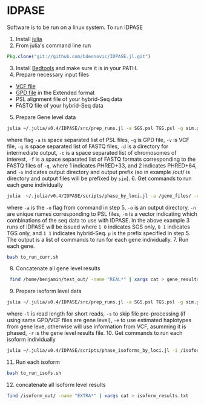 # IDPASE

Software is to be run on a linux system. To run IDPASE 

1. Install [julia](http://julialang.org/downloads/)
2. From julia's command line run 

  ```julia
  Pkg.clone("git://github.com/bdeonovic/IDPASE.jl.git")
  ```

3. Install [Bedtools](http://bedtools.readthedocs.io/en/latest/content/installation.html) and make sure it is in your PATH.
4. Prepare necessary input files
  * [VCF file](https://en.wikipedia.org/wiki/Variant_Call_Format)
  * [GPD file](https://genome.ucsc.edu/FAQ/FAQformat.html#format9) in the Extended format
  * PSL alignment file of your hybrid-Seq data
  * FASTQ file of your hybrid-Seq data
5. Prepare Gene level data

  ```bash
  julia ~/.julia/v0.4/IDPASE/src/prep_runs.jl -a SGS.psl TGS.psl -g sim.gpd -v sim.vcf -q SGS.fq TGS.fq -d /temp/ -c 1 2 3 -f 1 1 -o /gene_files/sim
  ```
  where flag ``-a`` is space separated list of PSL files, ``-g`` is GPD file, ``-v`` is VCF file, ``-q`` is space separated list of FASTQ files, ``-d`` is a directory for intermediate output, ``-c`` is a space separated list of chromosomes of interest, ``-f`` is a space separated list of FASTQ formats corresponding to the FASTQ files of ``-q``, where 1 indicates PHRED+33, and 2 indicates PHRED+64, and ``-o`` indicates output directory and output prefix (so in example /out/ is directory and output files will be prefixed by ``sim``). 
6. Get commands to run each gene individually
  ```bash
  julia  ~/.julia/v0.4/IDPASE/scripts/phase_by_loci.jl -a /gene_files/ -o /gene_out/ -n SGS TGS -m 1 0 0 1 1 1 -d /temp/ -p sim > to_run_curr.sh
  ```
  where ``-a`` is the ``-o`` flag from command in step 5, ``-o`` is an output directory, ``-n`` are unique names corresponding to PSL files, ``-m`` is a vector indicating which combinations of the seq data to use with IDPASE. In the above example 3 runs of IDPASE will be issued where ``1 0`` indicates SGS only, ``0 1`` indicates TGS only, and ``1 1`` indicates hybrid-Seq. ``p`` is the prefix specified in step 5. The output is a list of commands to run for each gene individually.
7. Run each gene.
  ```bash
  bash to_run_curr.sh
  ```
8. Concatenate all gene level results
  ```bash
   find /home/benjamin/test_out/ -name "REAL*" | xargs cat > gene_results.txt
  ```
9. Prepare isoform level data
  
  ```bash
  julia ~/.julia/v0.4/IDPASE/src/prep_runs.jl -a SGS.psl TGS.psl -g sim.gpd -v sim.vcf -q SGS.fq TGS.fq -d /temp/ -c 1 2 3 -f 1 1 -o /isoform_files/sim -l 100 -i -s -e -r gene_results.txt
  ```
  where ``-l`` is read length for short reads, ``-s`` to skip file pre-processing (if using same GPD/VCF files are gene level), ``-e`` to use estimated haplotypes from gene leve, otherwise will use information from VCF, asumming it is phased, ``-r`` is the gene level results file. 
10. Get commands to run each isoform individually
  
  ```bash
  julia ~/.julia/v0.4/IDPASE/scripts/phase_isoforms_by_loci.jl -i /isoform_files/ -o /isoform_out/ -b /home/benjamin/.julia/v0.4/IDPASE/scripts -a -p sim > to_run_isofs.sh
  ```

11. Run each isoform

  ```bash
  bash to_run_isofs.sh  
  ```

12. concatenate all isoform level results

  ```bash
  find /isoform_out/ -name "EXTRA*" | xargs cat > isoform_results.txt
  ```
